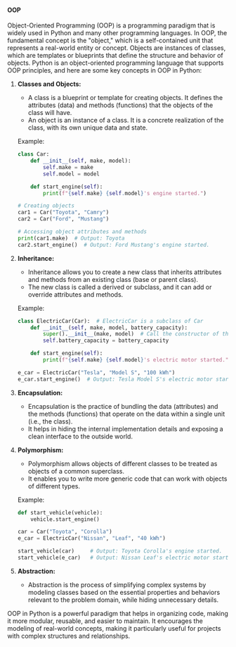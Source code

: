 #### OOP
Object-Oriented Programming (OOP) is a programming paradigm that is widely used in Python and many other programming languages. In OOP, the fundamental concept is the "object," which is a self-contained unit that represents a real-world entity or concept. Objects are instances of classes, which are templates or blueprints that define the structure and behavior of objects. Python is an object-oriented programming language that supports OOP principles, and here are some key concepts in OOP in Python:

1. **Classes and Objects:**
   - A class is a blueprint or template for creating objects. It defines the attributes (data) and methods (functions) that the objects of the class will have.
   - An object is an instance of a class. It is a concrete realization of the class, with its own unique data and state.

   Example:
   ```python
   class Car:
       def __init__(self, make, model):
           self.make = make
           self.model = model

       def start_engine(self):
           print(f"{self.make} {self.model}'s engine started.")

   # Creating objects
   car1 = Car("Toyota", "Camry")
   car2 = Car("Ford", "Mustang")

   # Accessing object attributes and methods
   print(car1.make)  # Output: Toyota
   car2.start_engine()  # Output: Ford Mustang's engine started.
   ```

2. **Inheritance:**
   - Inheritance allows you to create a new class that inherits attributes and methods from an existing class (base or parent class).
   - The new class is called a derived or subclass, and it can add or override attributes and methods.

   Example:
   ```python
   class ElectricCar(Car):  # ElectricCar is a subclass of Car
       def __init__(self, make, model, battery_capacity):
           super().__init__(make, model)  # Call the constructor of the parent class
           self.battery_capacity = battery_capacity

       def start_engine(self):
           print(f"{self.make} {self.model}'s electric motor started.")

   e_car = ElectricCar("Tesla", "Model S", "100 kWh")
   e_car.start_engine()  # Output: Tesla Model S's electric motor started.
   ```

3. **Encapsulation:**
   - Encapsulation is the practice of bundling the data (attributes) and the methods (functions) that operate on the data within a single unit (i.e., the class).
   - It helps in hiding the internal implementation details and exposing a clean interface to the outside world.

4. **Polymorphism:**
   - Polymorphism allows objects of different classes to be treated as objects of a common superclass.
   - It enables you to write more generic code that can work with objects of different types.

   Example:
   ```python
   def start_vehicle(vehicle):
       vehicle.start_engine()

   car = Car("Toyota", "Corolla")
   e_car = ElectricCar("Nissan", "Leaf", "40 kWh")

   start_vehicle(car)     # Output: Toyota Corolla's engine started.
   start_vehicle(e_car)   # Output: Nissan Leaf's electric motor started.
   ```

5. **Abstraction:**
   - Abstraction is the process of simplifying complex systems by modeling classes based on the essential properties and behaviors relevant to the problem domain, while hiding unnecessary details.

OOP in Python is a powerful paradigm that helps in organizing code, making it more modular, reusable, and easier to maintain. It encourages the modeling of real-world concepts, making it particularly useful for projects with complex structures and relationships.